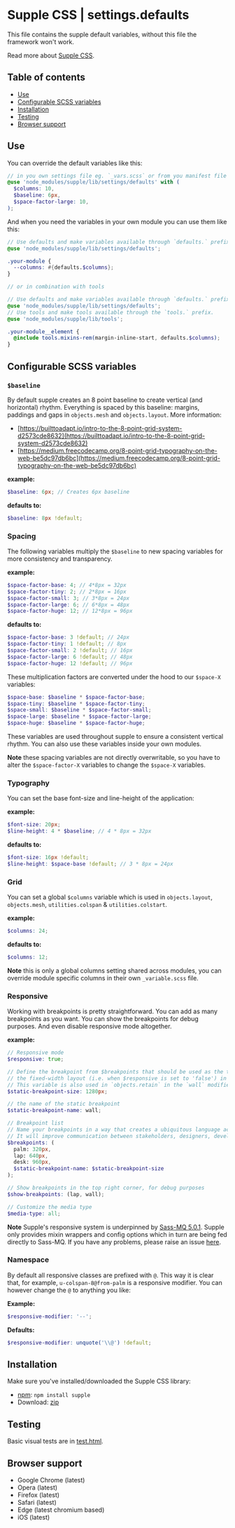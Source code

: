 # Supple CSS | settings.defaults

This file contains the supple default variables, without this file the framework won't work.

Read more about [Supple CSS](https://github.com/supple-css/supple).

## Table of contents

* [Use](#use)
* [Configurable SCSS variables](#configurable-scss-variables)
* [Installation](#installation)
* [Testing](#testing)
* [Browser support](#browser-support)

## Use
You can override the default variables like this:

```scss
// in you own settings file eg. `_vars.scss` or from you manifest file eg. `styles.scss`
@use 'node_modules/supple/lib/settings/defaults' with (
  $columns: 10,
  $baseline: 6px,
  $space-factor-large: 10,
);
```

And when you need the variables in your own module you can use them like this:

```scss
// Use defaults and make variables available through `defaults.` prefix.
@use 'node_modules/supple/lib/settings/defaults';

.your-module {
  --columns: #{defaults.$columns};
}

// or in combination with tools

// Use defaults and make variables available through `defaults.` prefix.
@use 'node_modules/supple/lib/settings/defaults';
// Use tools and make tools available through the `tools.` prefix.
@use 'node_modules/supple/lib/tools';

.your-module__element {
  @include tools.mixins-rem(margin-inline-start, defaults.$columns);
}
```


## Configurable SCSS variables

### `$baseline`
By default supple creates an 8 point baseline to create vertical (and horizontal) rhythm. Everything is spaced by this baseline: margins, paddings and gaps in `objects.mesh` and `objects.layout`. More information:
* [https://builttoadapt.io/intro-to-the-8-point-grid-system-d2573cde8632](https://builttoadapt.io/intro-to-the-8-point-grid-system-d2573cde8632)
* [https://medium.freecodecamp.org/8-point-grid-typography-on-the-web-be5dc97db6bc](https://medium.freecodecamp.org/8-point-grid-typography-on-the-web-be5dc97db6bc)

**example:**
```scss
$baseline: 6px; // Creates 6px baseline
```

**defaults to:**
```scss
$baseline: 8px !default;
```

### Spacing
The following variables multiply the `$baseline` to new spacing variables for more consistency and transparency.

**example:**
```scss
$space-factor-base: 4; // 4*8px = 32px
$space-factor-tiny: 2; // 2*8px = 16px
$space-factor-small: 3; // 3*8px = 24px
$space-factor-large: 6; // 6*8px = 48px
$space-factor-huge: 12; // 12*8px = 96px
```

**defaults to:**
```scss
$space-factor-base: 3 !default; // 24px
$space-factor-tiny: 1 !default; // 8px
$space-factor-small: 2 !default; // 16px
$space-factor-large: 6 !default; // 48px
$space-factor-huge: 12 !default; // 96px
```

These multiplication factors are converted under the hood to our `$space-X` variables:

```scss
$space-base: $baseline * $space-factor-base;
$space-tiny: $baseline * $space-factor-tiny;
$space-small: $baseline * $space-factor-small;
$space-large: $baseline * $space-factor-large;
$space-huge: $baseline * $space-factor-huge;
```
These variables are used throughout supple to ensure a consistent vertical rhythm. You can also use these variables inside your own modules.

**Note** these spacing variables are not directly overwritable, so you have to alter the `$space-factor-X` variables to change the `$space-X` variables.

### Typography
You can set the base font-size and line-height of the application:

**example:**
```scss
$font-size: 20px;
$line-height: 4 * $baseline; // 4 * 8px = 32px
```

**defaults to:**
```scss
$font-size: 16px !default;
$line-height: $space-base !default; // 3 * 8px = 24px
```

### Grid
You can set a global `$columns` variable which is used in `objects.layout`, `objects.mesh`, `utilities.colspan` & `utilities.colstart`.

**example:**
```scss
$columns: 24;
```

**defaults to:**
```scss
$columns: 12;
```

**Note** this is only a global columns setting shared across modules, you can override module specific columns in their own `_variable.scss` file.

### Responsive
Working with breakpoints is pretty straightforward. You can add as many breakpoints as you want. You can show the breakpoints for debug purposes. And even disable responsive mode altogether.

**example:**
```scss
// Responsive mode
$responsive: true;

// Define the breakpoint from $breakpoints that should be used as the target width for
// the fixed-width layout (i.e. when $responsive is set to 'false') in a old-ie.scss.
// This variable is also used in `objects.retain` in the `wall` modifier
$static-breakpoint-size: 1280px;

// the name of the static breakpoint
$static-breakpoint-name: wall;

// Breakpoint list
// Name your breakpoints in a way that creates a ubiquitous language across team members.
// It will improve communication between stakeholders, designers, developers, and testers.
$breakpoints: (
  palm: 320px,
  lap: 640px,
  desk: 960px,
  $static-breakpoint-name: $static-breakpoint-size
);

// Show breakpoints in the top right corner, for debug purposes
$show-breakpoints: (lap, wall);

// Customize the media type
$media-type: all;
```

**Note** Supple's responsive system is underpinned by [Sass-MQ 5.0.1](https://sass-mq.github.io/sass-mq/). Supple only provides mixin wrappers and config options which in turn are being fed directly to Sass-MQ. If you have any problems, please raise an issue [here](https://github.com/sass-mq/sass-mq/issues).


### Namespace
By default all responsive classes are prefixed with `@`. This way it is clear that, for example, `u-colspan-8@from-palm` is a responsive modifier. You can however change the `@` to anything you like:

**Example:**
```scss
$responsive-modifier: '--';
```

**Defaults:**
```scss
$responsive-modifier: unquote('\\@') !default;
```


## Installation
Make sure you've installed/downloaded the Supple CSS library:

* [npm](https://www.npmjs.com/package/supple): `npm install supple`
* Download: [zip](https://github.com/supple-css/supple/releases/latest)


## Testing
Basic visual tests are in [test.html](./test.html).


## Browser support

* Google Chrome (latest)
* Opera (latest)
* Firefox (latest)
* Safari (latest)
* Edge (latest chromium based)
* iOS (latest)
